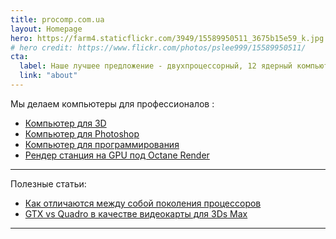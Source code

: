 ```yaml
---
title: procomp.com.ua
layout: Homepage
hero: https://farm4.staticflickr.com/3949/15589950511_3675b15e59_k.jpg
# hero credit: https://www.flickr.com/photos/pslee999/15589950511/
cta:
  label: Наше лучшее предложение - двухпроцессорный, 12 ядерный компьютер с 48Гб ОЗУ для 3D за 600$
  link: "about"
---
```


Мы делаем компьютеры для профессионалов :

* [Компьютер для 3D](configurations/computer-for-3d)
* [Компьютер для Photoshop](configurations/computer-for-photoshop)
* [Компьютер для программирования](configurations/computer-for-programming)
* [Рендер станция на GPU под Octane Render](configurations/gpu-render-station)

---

Полезные статьи:
* [Как отличаются между собой поколения процессоров](articles/difference-between-processor-generations)
* [GTX vs Quadro в качестве видеокарты для 3Ds Max](articles/gtx-vs-quadro)

---
